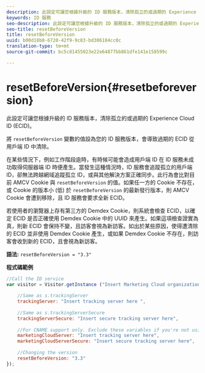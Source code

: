 ```yaml
---
description: 此設定可讓您根據升級的 ID 服務版本，清除孤立的或過期的 Experience Cloud ID (ECID)。
keywords: ID 服務
seo-description: 此設定可讓您根據升級的 ID 服務版本，清除孤立的或過期的 Experience Cloud ID (ECID)。
seo-title: resetBeforeVersion
title: resetBeforeVersion
uuid: b00d18b8-6720-42f9-9c83-bd306184cc0c
translation-type: tm+mt
source-git-commit: bc5c81455023e22e64877bb861dfe141e158599c

---
```



# resetBeforeVersion{#resetbeforeversion}

此設定可讓您根據升級的 ID 服務版本，清除孤立的或過期的 Experience Cloud ID (ECID)。

將 `resetBeforeVersion` 變數的值設為您的 ID 服務版本，會導致過期的 ECID 從用戶端 ID 中清除。

在某些情況下，例如工作階段逾時，有時候可能會造成用戶端 ID 在 ID 服務未成功取得伺服器端 ID 時便產生。當發生這種情況時，ID 服務會追蹤孤立的用戶端 ID，卻無法跨越網域追蹤孤立 ID，或與其他解決方案正確同步。此行為會比對目前 AMCV Cookie 與 `resetBeforeVersion` 的值。如果任一方的 Cookie 不存在，或 Cookie 的版本小 (低) 於 `resetBeforeVersion` 的最新發行版本，則 AMCV Cookie 會遭到移除，且 ID 服務會要求全新 ECID。

若使用者的瀏覽器上存有第三方的 Demdex Cookie，則系統會檢查 ECID，以確定 ECID 是否正確使用 Demdex Cookie 中的 UUID 來產生。如果這項檢查證實為真，則新 ECID 會保持不變，且訪客會視為新訪客。如出於某些原因，使得遭清除的 ECID 並非使用 Demdex Cookie 產生，或如果 Demdex Cookie 不存在，則訪客會收到新的 ECID，且會視為新訪客。

**語法:** `resetBeforeVersion = "3.3"`

**程式碼範例**

```js
//Call the ID service 
var visitor = Visitor.getInstance ("Insert Marketing Cloud organization ID here", { 
  
    //Same as s.trackingServer 
    trackingServer: "Insert tracking server here ", 
  
    //Same as s.trackingServerSecure 
    trackingServerSecure: "Insert secure tracking server here", 
  
    //For CNAME support only. Exclude these variables if you're not using CNAME 
    marketingCloudServer: "Insert tracking server here", 
    marketingCloudServerSecure: "Insert secure tracking server here", 
  
    //Changing the version 
    resetBeforeVersion: "3.3" 
});
```

